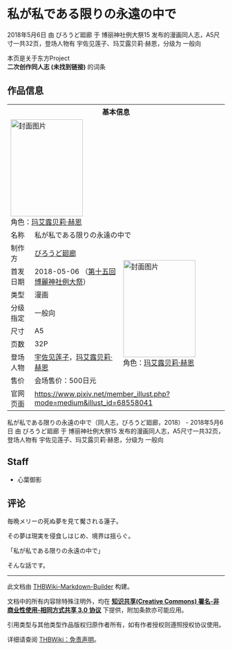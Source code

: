 # 私が私である限りの永遠の中で

<!-- source html: G:\repos\THBWiki-Markdown-Builder\THBWikiMarkdown\Temp\main\d\de\ns0%3A%E7%A7%81%E3%81%8C%E7%A7%81%E3%81%A7%E3%81%82%E3%82%8B%E9%99%90%E3%82%8A%E3%81%AE%E6%B0%B8%E9%81%A0%E3%81%AE%E4%B8%AD%E3%81%A7.html -->

2018年5月6日 由 びろうど廻廊 于 博丽神社例大祭15 发布的漫画同人志，A5尺寸一共32页，登场人物有 宇佐见莲子、玛艾露贝莉·赫恩，分级为 一般向

本页是关于东方Project  
 **二次创作同人志 (未找到链接)** 的词条

## 作品信息

<table><tbody><tr><th colspan="3">基本信息</th></tr><tr><td class="cover-artwork-mobile" colspan="2"><a href="./文件-私が私である限りの永遠の中で封面.jpg.md" class="image" title="封面图片"><img alt="封面图片" src="https://upload.thwiki.cc/thumb/c/ce/%E7%A7%81%E3%81%8C%E7%A7%81%E3%81%A7%E3%81%82%E3%82%8B%E9%99%90%E3%82%8A%E3%81%AE%E6%B0%B8%E9%81%A0%E3%81%AE%E4%B8%AD%E3%81%A7%E5%B0%81%E9%9D%A2.jpg/167px-%E7%A7%81%E3%81%8C%E7%A7%81%E3%81%A7%E3%81%82%E3%82%8B%E9%99%90%E3%82%8A%E3%81%AE%E6%B0%B8%E9%81%A0%E3%81%AE%E4%B8%AD%E3%81%A7%E5%B0%81%E9%9D%A2.jpg" decoding="async" loading="lazy" width="167" height="224" srcset="https://upload.thwiki.cc/thumb/c/ce/%E7%A7%81%E3%81%8C%E7%A7%81%E3%81%A7%E3%81%82%E3%82%8B%E9%99%90%E3%82%8A%E3%81%AE%E6%B0%B8%E9%81%A0%E3%81%AE%E4%B8%AD%E3%81%A7%E5%B0%81%E9%9D%A2.jpg/251px-%E7%A7%81%E3%81%8C%E7%A7%81%E3%81%A7%E3%81%82%E3%82%8B%E9%99%90%E3%82%8A%E3%81%AE%E6%B0%B8%E9%81%A0%E3%81%AE%E4%B8%AD%E3%81%A7%E5%B0%81%E9%9D%A2.jpg 1.5x, https://upload.thwiki.cc/thumb/c/ce/%E7%A7%81%E3%81%8C%E7%A7%81%E3%81%A7%E3%81%82%E3%82%8B%E9%99%90%E3%82%8A%E3%81%AE%E6%B0%B8%E9%81%A0%E3%81%AE%E4%B8%AD%E3%81%A7%E5%B0%81%E9%9D%A2.jpg/335px-%E7%A7%81%E3%81%8C%E7%A7%81%E3%81%A7%E3%81%82%E3%82%8B%E9%99%90%E3%82%8A%E3%81%AE%E6%B0%B8%E9%81%A0%E3%81%AE%E4%B8%AD%E3%81%A7%E5%B0%81%E9%9D%A2.jpg 2x" data-file-width="897" data-file-height="1200"></a><div class="cover-char">角色：<a href="./玛艾露贝莉·赫恩.md" title="玛艾露贝莉·赫恩">玛艾露贝莉·赫恩</a></div></td>
</tr><tr><td class="label">名称</td><td colspan="2"> 私が私である限りの永遠の中で </td></tr><tr><td class="label">制作方</td><td><a href="./びろうど廻廊.md" title="びろうど廻廊">びろうど廻廊</a></td><td class="cover-artwork" rowspan="8" style="min-width:224px;"><a href="./文件-私が私である限りの永遠の中で封面.jpg.md" class="image" title="封面图片"><img alt="封面图片" src="https://upload.thwiki.cc/thumb/c/ce/%E7%A7%81%E3%81%8C%E7%A7%81%E3%81%A7%E3%81%82%E3%82%8B%E9%99%90%E3%82%8A%E3%81%AE%E6%B0%B8%E9%81%A0%E3%81%AE%E4%B8%AD%E3%81%A7%E5%B0%81%E9%9D%A2.jpg/167px-%E7%A7%81%E3%81%8C%E7%A7%81%E3%81%A7%E3%81%82%E3%82%8B%E9%99%90%E3%82%8A%E3%81%AE%E6%B0%B8%E9%81%A0%E3%81%AE%E4%B8%AD%E3%81%A7%E5%B0%81%E9%9D%A2.jpg" decoding="async" loading="lazy" width="167" height="224" srcset="https://upload.thwiki.cc/thumb/c/ce/%E7%A7%81%E3%81%8C%E7%A7%81%E3%81%A7%E3%81%82%E3%82%8B%E9%99%90%E3%82%8A%E3%81%AE%E6%B0%B8%E9%81%A0%E3%81%AE%E4%B8%AD%E3%81%A7%E5%B0%81%E9%9D%A2.jpg/251px-%E7%A7%81%E3%81%8C%E7%A7%81%E3%81%A7%E3%81%82%E3%82%8B%E9%99%90%E3%82%8A%E3%81%AE%E6%B0%B8%E9%81%A0%E3%81%AE%E4%B8%AD%E3%81%A7%E5%B0%81%E9%9D%A2.jpg 1.5x, https://upload.thwiki.cc/thumb/c/ce/%E7%A7%81%E3%81%8C%E7%A7%81%E3%81%A7%E3%81%82%E3%82%8B%E9%99%90%E3%82%8A%E3%81%AE%E6%B0%B8%E9%81%A0%E3%81%AE%E4%B8%AD%E3%81%A7%E5%B0%81%E9%9D%A2.jpg/335px-%E7%A7%81%E3%81%8C%E7%A7%81%E3%81%A7%E3%81%82%E3%82%8B%E9%99%90%E3%82%8A%E3%81%AE%E6%B0%B8%E9%81%A0%E3%81%AE%E4%B8%AD%E3%81%A7%E5%B0%81%E9%9D%A2.jpg 2x" data-file-width="897" data-file-height="1200"></a><div class="cover-char">角色：<a href="./玛艾露贝莉·赫恩.md" title="玛艾露贝莉·赫恩">玛艾露贝莉·赫恩</a></div></td>
</tr><tr><td class="label">首发日期</td><td>2018-05-06&#160;（<a href="/展会作品列表?e=%E5%8D%9A%E4%B8%BD%E7%A5%9E%E7%A4%BE%E4%BE%8B%E5%A4%A7%E7%A5%AD%2315">第十五回 博麗神社例大祭</a>）</td></tr><tr><td class="label">类型</td><td>漫画</td></tr><tr><td class="label">分级指定</td><td>一般向</td></tr><tr><td class="label">尺寸</td><td>A5</td></tr><tr><td class="label">页数</td><td>32P</td></tr><tr><td class="label">登场人物</td><td><a href="./宇佐见莲子.md" title="宇佐见莲子">宇佐见莲子</a>，<a href="./玛艾露贝莉·赫恩.md" title="玛艾露贝莉·赫恩">玛艾露贝莉·赫恩</a></td></tr><tr><td class="label">售价</td><td>会场售价：500日元</td></tr>
<tr><td class="label">官网页面</td><td colspan="2"><a rel="nofollow" class="external free" href="https://www.pixiv.net/member_illust.php?mode=medium&amp;illust_id=68558041">https://www.pixiv.net/member_illust.php?mode=medium&amp;illust_id=68558041</a></td></tr></tbody></table>

私が私である限りの永遠の中で（同人志，びろうど廻廊，2018） - 2018年5月6日 由 びろうど廻廊 于 博丽神社例大祭15 发布的漫画同人志，A5尺寸一共32页，登场人物有 宇佐见莲子、玛艾露贝莉·赫恩，分级为 一般向

## Staff
- 心葉御影


## 评论
  
毎晩メリーの死ぬ夢を見て魘される蓮子。  

その夢は現実を侵食しはじめ、境界は揺らぐ。  

「私が私である限りの永遠の中で」  

そんな話です。
  
  
  

  





---

此文档由 [THBWiki-Markdown-Builder](https://github.com/Delsin-Yu/THBWiki-Markdown-Builder) 构建。

文档中的所有内容除特殊注明外，均在 [**知识共享(Creative Commons) 署名-非商业性使用-相同方式共享 3.0 协议**](https://creativecommons.org/licenses/by-sa/3.0/deed.zh-hans) 下提供，附加条款亦可能应用。

引用类型与其他类型作品版权归原作者所有，如有作者授权则遵照授权协议使用。

详细请查阅 [THBWiki：免责声明](https://thbwiki.cc/THBWiki:%E5%85%8D%E8%B4%A3%E5%A3%B0%E6%98%8E)。


